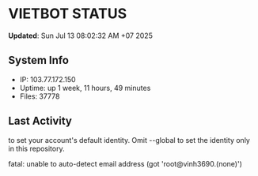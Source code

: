# VIETBOT STATUS
**Updated**: Sun Jul 13 08:02:32 AM +07 2025

## System Info
- IP: 103.77.172.150
- Uptime: up 1 week, 11 hours, 49 minutes
- Files: 37778

## Last Activity

to set your account's default identity.
Omit --global to set the identity only in this repository.

fatal: unable to auto-detect email address (got 'root@vinh3690.(none)')
